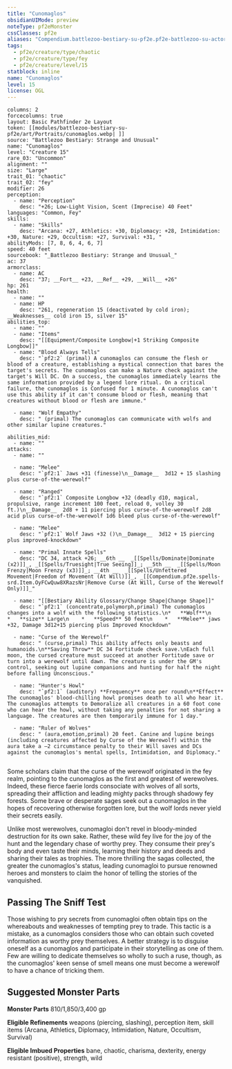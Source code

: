 ```yaml
---
title: "Cunomaglos"
obsidianUIMode: preview
noteType: pf2eMonster
cssClasses: pf2e
aliases: "Compendium.battlezoo-bestiary-su-pf2e.pf2e-battlezoo-su-actors.Actor.mTX4FVGGdLfB9x1M" 
tags:
  - pf2e/creature/type/chaotic
  - pf2e/creature/type/fey
  - pf2e/creature/level/15
statblock: inline
name: "Cunomaglos"
level: 15
license: OGL
---
```


```statblock
columns: 2
forcecolumns: true
layout: Basic Pathfinder 2e Layout
token: [[modules/battlezoo-bestiary-su-pf2e/art/Portraits/cunomaglos.webp| ]]
source: "Battlezoo Bestiary: Strange and Unusual"
name: "Cunomaglos"
level: "Creature 15"
rare_03: "Uncommon"
alignment: ""
size: "Large"
trait_01: "chaotic"
trait_02: "fey"
modifier: 26
perception:
  - name: "Perception"
    desc: "+26; Low-Light Vision, Scent (Imprecise) 40 Feet"
languages: "Common, Fey"
skills:
  - name: "Skills"
    desc: "Arcana: +27, Athletics: +30, Diplomacy: +28, Intimidation: +30, Nature: +29, Occultism: +27, Survival: +31, "
abilityMods: [7, 8, 6, 4, 6, 7]
speed: 40 feet
sourcebook: "_Battlezoo Bestiary: Strange and Unusual_"
ac: 37
armorclass:
  - name: AC
    desc: "37; __Fort__ +23, __Ref__ +29, __Will__ +26"
hp: 261
health:
  - name: ""
  - name: HP
    desc: "261, regeneration 15 (deactivated by cold iron); __Weaknesses__ cold iron 15, silver 15"
abilities_top:
  - name: ""
  - name: "Items"
    desc: "[[Equipment/Composite Longbow|+1 Striking Composite Longbow]]"
  - name: "Blood Always Tells"
    desc: "`pf2:2` (primal) A cunomaglos can consume the flesh or blood of a creature, establishing a mystical connection that bares the target's secrets. The cunomaglos can make a Nature check against the target's Will DC. On a success, the cunomaglos immediately learns the same information provided by a legend lore ritual. On a critical failure, the cunomaglos is Confused for 1 minute. A cunomaglos can't use this ability if it can't consume blood or flesh, meaning that creatures without blood or flesh are immune."

  - name: "Wolf Empathy"
    desc: " (primal) The cunomaglos can communicate with wolfs and other similar lupine creatures."

abilities_mid:
  - name: ""
attacks:
  - name: ""

  - name: "Melee"
    desc: "`pf2:1` Jaws +31 (finesse)\n__Damage__  3d12 + 15 slashing plus curse-of-the-werewolf"

  - name: "Ranged"
    desc: "`pf2:1` Composite Longbow +32 (deadly d10, magical, propulsive, range increment 100 feet, reload 0, volley 30 ft.)\n__Damage__  2d8 + 11 piercing plus curse-of-the-werewolf 2d8 acid plus curse-of-the-werewolf 1d6 bleed plus curse-of-the-werewolf"

  - name: "Melee"
    desc: "`pf2:1` Wolf Jaws +32 ()\n__Damage__  3d12 + 15 piercing plus improved-knockdown"

  - name: "Primal Innate Spells"
    desc: "DC 34, attack +26; __6th __  _[[Spells/Dominate|Dominate (x2)]]_, _[[Spells/Truesight|True Seeing]]_; __5th __  _[[Spells/Moon Frenzy|Moon Frenzy (x3)]]_; __4th __  _[[Spells/Unfettered Movement|Freedom of Movement (At Will)]]_, _[[Compendium.pf2e.spells-srd.Item.OyFCwQuw8XRazsNr|Remove Curse (At Will, Curse of the Werewolf Only)]]_"

  - name: "[[Bestiary Ability Glossary/Change Shape|Change Shape]]"
    desc: "`pf2:1` (concentrate,polymorph,primal) The cunomaglos changes into a wolf with the following statistics.\n*   **Wolf**\n    *   **size** Large\n    *   **Speed** 50 feet\n    *   **Melee** jaws +32, Damage 3d12+15 piercing plus Improved Knockdown"

  - name: "Curse of the Werewolf"
    desc: " (curse,primal) This ability affects only beasts and humanoids.\n**Saving Throw** DC 34 Fortitude check save.\nEach full moon, the cursed creature must succeed at another Fortitude save or turn into a werewolf until dawn. The creature is under the GM's control, seeking out lupine companions and hunting for half the night before falling Unconscious."

  - name: "Hunter's Howl"
    desc: "`pf2:1` (auditory) **Frequency** once per round\n**Effect** The cunomaglos' blood-chilling howl promises death to all who hear it. The cunomaglos attempts to Demoralize all creatures in a 60 foot cone who can hear the howl, without taking any penalties for not sharing a language. The creatures are then temporarily immune for 1 day."

  - name: "Ruler of Wolves"
    desc: " (aura,emotion,primal) 20 feet. Canine and lupine beings (including creatures affected by Curse of the Werewolf) within the aura take a –2 circumstance penalty to their Will saves and DCs against the cunomaglos's mental spells, Intimidation, and Diplomacy."
 
```



Some scholars claim that the curse of the werewolf originated in the fey realm, pointing to the cunomaglos as the first and greatest of werewolves. Indeed, these fierce faerie lords consociate with wolves of all sorts, spreading their affliction and leading mighty packs through shadowy fey forests. Some brave or desperate sages seek out a cunomaglos in the hopes of recovering otherwise forgotten lore, but the wolf lords never yield their secrets easily.

Unlike most werewolves, cunomagloi don't revel in bloody-minded destruction for its own sake. Rather, these wild fey live for the joy of the hunt and the legendary chase of worthy prey. They consume their prey's body and even taste their minds, learning their history and deeds and sharing their tales as trophies. The more thrilling the sagas collected, the greater the cunomaglos's status, leading cunomagloi to pursue renowned heroes and monsters to claim the honor of telling the stories of the vanquished.

## Passing The Sniff Test

Those wishing to pry secrets from cunomagloi often obtain tips on the whereabouts and weaknesses of tempting prey to trade. This tactic is a mistake, as a cunomaglos considers those who can obtain such coveted information as worthy prey themselves. A better strategy is to disguise oneself as a cunomaglos and participate in their storytelling as one of them. Few are willing to dedicate themselves so wholly to such a ruse, though, as the cunomaglos' keen sense of smell means one must become a werewolf to have a chance of tricking them.

## Suggested Monster Parts

**Monster Parts** 810/1,850/3,400 gp

**Eligible Refinements** weapons (piercing, slashing), perception item, skill items (Arcana, Athletics, Diplomacy, Intimidation, Nature, Occultism, Survival)

**Eligible Imbued Properties** bane, chaotic, charisma, dexterity, energy resistant (positive), strength, wild
